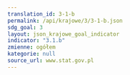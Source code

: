 ```yaml
---
translation_id: 3-1-b
permalink: /api/krajowe/3/3-1-b.json
sdg_goal: 3
layout: json_krajowe_goal_indicator
indicator: "3.1.b"
zmienne: ogółem
kategorie: null
source_url: www.stat.gov.pl
---
```

